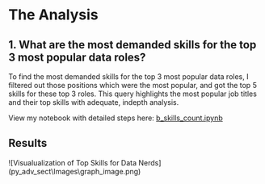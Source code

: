 # The Analysis

## 1. What are the most demanded skills for the top 3 most popular data roles?

To find the most demanded skills for the top 3 most popular data roles, I filtered out those positions which were the most popular, and got the top 5 skills for these top 3 roles. This query highlights the most popular job titles and their top skills with adequate, indepth analysis.

View my notebook with detailed steps here: [b_skills_count.ipynb](py_adv_sect\b_skills_count.ipynb)

## Results

![Visualualization of Top Skills for Data Nerds] (py_adv_sect\Images\graph_image.png)
